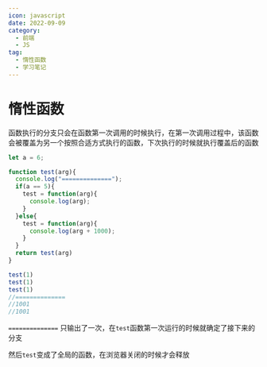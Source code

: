 ```yaml
---
icon: javascript
date: 2022-09-09
category:
  - 前端
  - JS
tag:
  - 惰性函数
  - 学习笔记
---
```

# 惰性函数
函数执行的分支只会在函数第一次调用的时候执行，在第一次调用过程中，该函数会被覆盖为另一个按照合适方式执行的函数，下次执行的时候就执行覆盖后的函数

```js
let a = 6;

function test(arg){
  console.log("==============");
  if(a == 5){
    test = function(arg){
      console.log(arg);
    }
  }else{
    test = function(arg){
      console.log(arg + 1000);
    }
  }
  return test(arg)
}

test(1)
test(1)
test(1)
//==============
//1001
//1001
```

`==============` 只输出了一次，在`test`函数第一次运行的时候就确定了接下来的分支

然后`test`变成了全局的函数，在浏览器关闭的时候才会释放